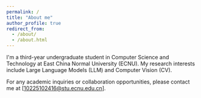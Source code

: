 ```yaml
---
permalink: /
title: "About me"
author_profile: true
redirect_from: 
  - /about/
  - /about.html
---
```


I'm a third-year undergraduate student in Computer Science and Technology at East China Normal University (ECNU). My research interests include Large Language Models (LLM) and Computer Vision (CV).

For any academic inquiries or collaboration opportunities, please contact me at [10225102416@stu.ecnu.edu.cn].

